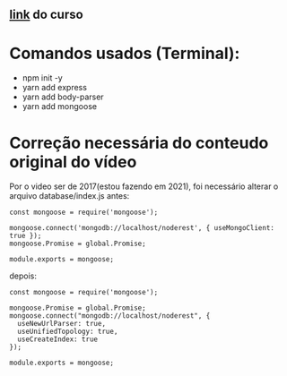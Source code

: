 ## [link](https://www.youtube.com/playlist?list=PL85ITvJ7FLoiXVwHXeOsOuVppGbBzo2dp) do curso

# Comandos usados (Terminal):
- npm init -y
- yarn add express
- yarn add body-parser
- yarn add mongoose

# Correção necessária do conteudo original do vídeo
Por o video ser de 2017(estou fazendo em 2021), foi necessário alterar o arquivo database/index.js
antes:
```
const mongoose = require('mongoose');

mongoose.connect('mongodb://localhost/noderest', { useMongoClient: true });
mongoose.Promise = global.Promise;

module.exports = mongoose;
```
depois:
```
const mongoose = require('mongoose');

mongoose.Promise = global.Promise;
mongoose.connect("mongodb://localhost/noderest", {
  useNewUrlParser: true,
  useUnifiedTopology: true,
  useCreateIndex: true
});

module.exports = mongoose;
```